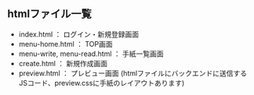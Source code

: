 ## htmlファイル一覧

- index.html ： ログイン・新規登録画面
- menu-home.html ： TOP画面
- menu-write, menu-read.html ： 手紙一覧画面
- create.html ： 新規作成画面
- preview.html ： プレビュー画面 (htmlファイルにバックエンドに送信するJSコード、preview.cssに手紙のレイアウトあります)
